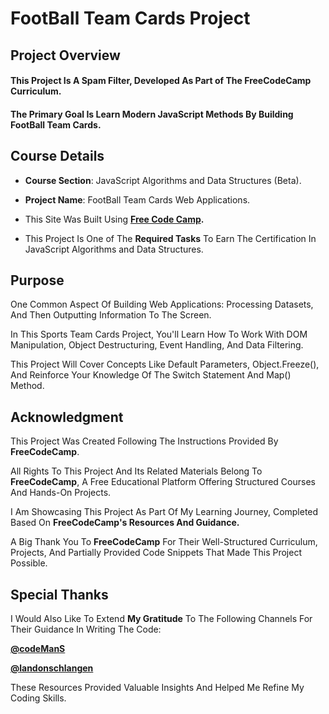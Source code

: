 # **FootBall Team Cards Project**

## **Project Overview**


#### This Project Is A **Spam Filter**, Developed As Part of The FreeCodeCamp Curriculum. 

#### The Primary Goal Is Learn Modern JavaScript Methods By Building FootBall Team Cards.


## **Course Details**


+ **Course Section**: JavaScript Algorithms and Data Structures (Beta).
  
+ **Project Name**: FootBall Team Cards Web Applications.
  
+ This Site Was Built Using **[Free Code Camp](https://www.freecodecamp.org/).**
  
+ This Project Is One of The **Required Tasks** To Earn The Certification In JavaScript Algorithms and Data Structures.
  

## **Purpose**

One Common Aspect Of Building Web Applications: Processing Datasets, And Then Outputting Information To The Screen. 

In This Sports Team Cards Project, You'll Learn How To Work With DOM Manipulation, Object Destructuring, Event Handling, And Data Filtering.  

This Project Will Cover Concepts Like Default Parameters, Object.Freeze(), And Reinforce Your Knowledge Of The Switch Statement And Map() Method.  

## **Acknowledgment**


This Project Was Created Following The Instructions Provided By **FreeCodeCamp**.

All Rights To This Project And Its Related Materials Belong To **FreeCodeCamp**, A Free Educational Platform Offering Structured Courses And Hands-On Projects.

I Am Showcasing This Project As Part Of My Learning Journey, Completed Based On **FreeCodeCamp's Resources And Guidance.**

A Big Thank You To **FreeCodeCamp** For Their Well-Structured Curriculum, Projects, And Partially Provided Code Snippets That Made This Project Possible.

## **Special Thanks**

I Would Also Like To Extend **My Gratitude** To The Following Channels For Their Guidance In Writing The Code:

**[@codeManS](https://www.youtube.com/@codeManS)**

**[@landonschlangen](https://www.youtube.com/@landonschlangen)**

These Resources Provided Valuable Insights And Helped Me Refine My Coding Skills.





